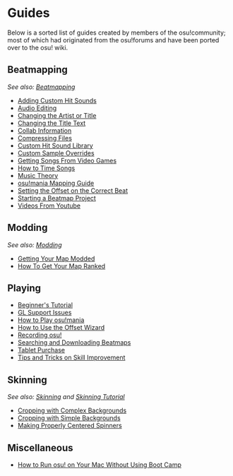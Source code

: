 # Guides

Below is a sorted list of guides created by members of the osu!community; most of which had originated from the osu!forums and have been ported over to the osu! wiki.

## Beatmapping

_See also: [Beatmapping](/wiki/Beatmapping)_

- [Adding Custom Hit Sounds](/wiki/Adding_Custom_Hit_Sounds)
- [Audio Editing](/wiki/Audio_Editing)
- [Changing the Artist or Title](/wiki/Changing_the_Artist_or_Title)
- [Changing the Title Text](/wiki/Changing_the_Title_Text)
- [Collab Information](/wiki/Collab_Information)
- [Compressing Files](/wiki/Compressing_Files)
- [Custom Hit Sound Library](/wiki/Custom_Hit_Sound_Library)
- [Custom Sample Overrides](/wiki/Custom_Sample_Overrides)
- [Getting Songs From Video Games](/wiki/Getting_Songs_From_Video_Games)
- [How to Time Songs](/wiki/How_to_Time_Songs)
- [Music Theory](/wiki/Music_Theory)
- [osu!mania Mapping Guide](/wiki/osu!mania_Mapping_Guide)
- [Setting the Offset on the Correct Beat](/wiki/Setting_the_Offset_on_the_Correct_Beat)
- [Starting a Beatmap Project](/wiki/Starting_a_Beatmap_Project)
- [Videos From Youtube](/wiki/Videos_From_Youtube)

## Modding

_See also: [Modding](/wiki/Modding)_

- [Getting Your Map Modded](/wiki/Getting_Your_Map_Modded)
- [How To Get Your Map Ranked](/wiki/How_To_Get_Your_Map_Ranked)

## Playing

- [Beginner's Tutorial](/wiki/Beginner's_Tutorial)
- [GL Support Issues](/wiki/GL_Support_Issues)
- [How to Play osu!mania](/wiki/How_to_Play_osu!mania)
- [How to Use the Offset Wizard](/wiki/How_to_Use_the_Offset_Wizard)
- [Recording osu!](/wiki/Recording_osu!)
- [Searching and Downloading Beatmaps](/wiki/Searching_and_Downloading_Beatmaps)
- [Tablet Purchase](/wiki/Tablet_Purchase)
- [Tips and Tricks on Skill Improvement](/wiki/Tips_and_Tricks_on_Skill_Improvement)

## Skinning

_See also: [Skinning](/wiki/Skinning) and [Skinning Tutorial](/wiki/Skinning_Tutorial)_

- [Cropping with Complex Backgrounds](/wiki/Cropping_with_Complex_Backgrounds)
- [Cropping with Simple Backgrounds](/wiki/Cropping_with_Simple_Backgrounds)
- [Making Properly Centered Spinners](/wiki/Making_Properly_Centered_Spinners)

## Miscellaneous

- [How to Run osu! on Your Mac Without Using Boot Camp](/wiki/How_to_Run_osu!_on_Your_Mac_Without_Using_Boot_Camp)
